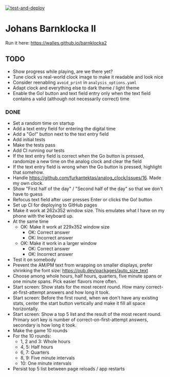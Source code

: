 [![test-and-deploy](https://github.com/walles/barnklocka2/actions/workflows/test-and-deploy.yaml/badge.svg)](https://github.com/walles/barnklocka2/actions/workflows/test-and-deploy.yaml)

# Johans Barnklocka II

Run it here: <https://walles.github.io/barnklocka2>

## TODO

- Show progress while playing, are we there yet?
- Tune clock vs real-world clock image to make it readable and look nice
- Consider reenabling `avoid_print` in `analysis_options.yaml`
- Adapt clock and everything else to dark theme / light theme
- Enable the Go! button and text field entry only when the text field contains a
  valid (although not necessarily correct) time

### DONE

- Set a random time on startup
- Add a text entry field for entering the digital time
- Add a "Go!" button next to the text entry field
- Add initial tests
- Make the tests pass
- Add CI running our tests
- If the text entry field is correct when the Go button is pressed, randomize a
  new time on the analog clock and clear the field
- If the text entry field is wrong when the Go button is pressed, highlight that
  somehow.
- Handle <https://github.com/furkantektas/analog_clock/issues/16>. Made my own
  clock.
- Show "First half of the day" / "Second half of the day" so that we don't have
  to guess
- Refocus text field after user presses Enter or clicks the Go! button
- Set up CI for deploying to GitHub pages
- Make it work at 262x352 window size. This emulates what I have on my phone
  with the keyboard up.
- At the same time
  - OK: Make it work at 229x352 window size
    - OK: Correct answer
    - OK: Incorrect answer
  - OK: Make it work in a larger window
    - OK: Correct answer
    - OK: Incorrect answer
- Test it on somebody
- Prevent the AM/PM text from wrapping on smaller displays, prefer shrinking the
  font size: https://pub.dev/packages/auto_size_text
- Choose among whole hours, half hours, quarters, five minute spans or one
  minute spans. Pick easier flavors more often.
- Start screen: Show stats for the most recent round. How many
  correct-at-first-attempt answers and how long it took.
- Start screen: Before the first round, when we don't have any existing stats,
  center the start button vertically and make it fill all space horizontally.
- Start screen: Show a top 5 list and the result of the most recent round.
  Primary sort key is number of correct-on-first-attempt answers, secondary is
  how long it took.
- Make the game 10 rounds
- For the 10 rounds:
  - 1, 2 and 3: Whole hours
  - 4, 5: Half hours
  - 6, 7: Quarters
  - 8, 9: Five minute intervals
  - 10: One minute intervals
- Persist top 5 list between page reloads / app restarts
